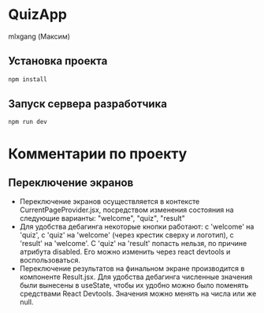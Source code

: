 # QuizApp

mlxgang (Максим)

## Установка проекта

```bash
npm install
```

## Запуск сервера разработчика

```bash
npm run dev
```

# Комментарии по проекту

## Переключение экранов

* Переключение экранов осуществляется в контексте CurrentPageProvider.jsx,
  посредством изменения состояния на следующие варианты: "welcome", "quiz", "result"
* Для удобства дебагинга некоторые кнопки работают: с 'welcome' на 'quiz',
  с 'quiz' на 'welcome' (через крестик сверху и логотип), с 'result' на 'welcome'. С 'quiz' на 'result' попасть нельзя,
  по причине атрибута disabled. Его можно изменить через react devtools и воспользоваться.
* Переключение результатов на финальном экране производится в компоненте Result.jsx. Для удобства дебагинга численные
  значения были вынесены в useState, чтобы их удобно можно было поменять средствами React Devtools. Значения можно
  менять на числа или же null.